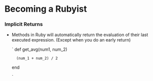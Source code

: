 # Becoming a Rubyist

### Implicit Returns
  - Methods in Ruby will automatically return the evaluation of their last executed expression. (Except when you do an early return)

    `
      def get_avg(num1, num_2)
      
    	  (num_1 + num_2) / 2
        
      end
      
    `
